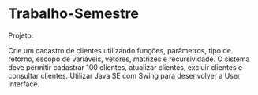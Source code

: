 #  Trabalho-Semestre

Projeto: 

Crie um cadastro de clientes utilizando funções, parâmetros, tipo de retorno, escopo de variáveis, vetores, matrizes e recursividade. O sistema deve permitir cadastrar 100 clientes, atualizar clientes, excluir clientes e consultar clientes. Utilizar Java SE com Swing para desenvolver a User Interface.
